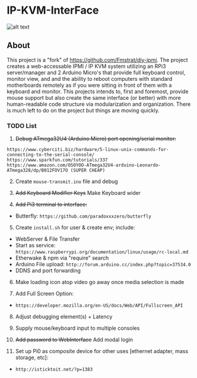 # IP-KVM-InterFace

![alt text](https://github.com/SterlingButters/ip-kvm-interface/blob/master/Example.png)


## About
This project is a "fork" of https://github.com/Fmstrat/diy-ipmi. The project creates a
web-accessable IPMI / IP KVM system utilizing an RPi3 server/manager and 2 Arduino Micro's that provide
full keyboard control, monitor view, and and the ability to reboot computers with standard motherboards
remotely as if you were sitting in front of them with a keyboard and monitor. This projects intends to,
first and foremost, provide mouse support but also create the same interface (or better) with more human-readable
code structure via modularization and organization. There is much left to do on the project
but things are moving quickly.

### TODO List

1) ~~Debug ATmega32U4 (Arduino Micro) port opening/serial monitor:~~
```
https://www.cyberciti.biz/hardware/5-linux-unix-commands-for-connecting-to-the-serial-console/
https://www.sparkfun.com/tutorials/337
https://www.amazon.com/OSOYOO-ATmega32U4-arduino-Leonardo-ATmega328/dp/B012FOV17O (SUPER CHEAP)
```

2) Create `mouse-transmit.ino` file and debug

3) ~~Add Keyboard Modifier Keys~~ Make Keyboard wider

4) ~~Add Pi3 terminal to interface:~~
  - Butterfly: `https://github.com/paradoxxxzero/butterfly`

5) Create `install.sh` for user & create env; include:
  - WebServer & File Transfer
  - Start as service:
    `https://www.raspberrypi.org/documentation/linux/usage/rc-local.md`
  - Etherwake & npm via "require" search
  - Arduino File upload:
   `http://forum.arduino.cc/index.php?topic=37534.0`
  - DDNS and port forwarding

6) Make loading icon atop video go away once media selection is made

7) Add Full Screen Option:
  - `https://developer.mozilla.org/en-US/docs/Web/API/Fullscreen_API`

8) Adjust debugging element(s) + Latency

10) Supply mouse/keyboard input to multiple consoles

11) ~~Add password to WebInterface~~ Add modal login

12) Set up Pi0 as composite device for other uses [ethernet adapter,
mass storage, etc]:
  - `http://isticktoit.net/?p=1383`
